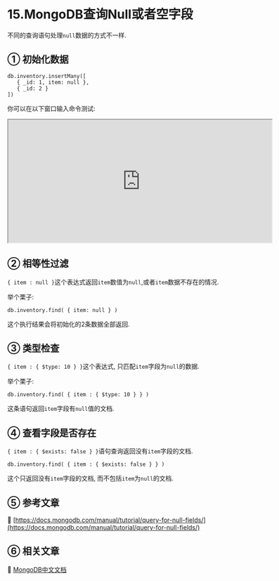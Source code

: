 15.MongoDB查询Null或者空字段
===

不同的查询语句处理`null`数据的方式不一样.

① 初始化数据
---

```
db.inventory.insertMany([
   { _id: 1, item: null },
   { _id: 2 }
])
```

你可以在以下窗口输入命令测试:

<iframe class="mws-root" allowfullscreen="" sandbox="allow-scripts allow-same-origin" width="600" height="280" src="https://mws.mongodb.com/?version=3.4"></iframe>

② 相等性过滤
---

`{ item : null }`这个表达式返回`item`数值为`null`,或者`item`数据不存在的情况.

举个栗子:

```
db.inventory.find( { item: null } )
```

这个执行结果会将初始化的2条数据全部返回.

③ 类型检查
---

`{ item : { $type: 10 } }`这个表达式, 只匹配`item`字段为`null`的数据.

举个栗子:

```
db.inventory.find( { item : { $type: 10 } } )
```

这条语句返回`item`字段有`null`值的文档.

④ 查看字段是否存在
---

`{ item : { $exists: false } }`语句查询返回没有`item`字段的文档.

```
db.inventory.find( { item : { $exists: false } } )
```

这个只返回没有`item`字段的文档, 而不包括`item`为`null`的文档.

⑤ 参考文章
---

📖 [https://docs.mongodb.com/manual/tutorial/query-for-null-fields/](https://docs.mongodb.com/manual/tutorial/query-for-null-fields/)

⑥ 相关文章
---
 
📖 [MongoDB中文文档](http://localhost/article/mongodb/index.html)
